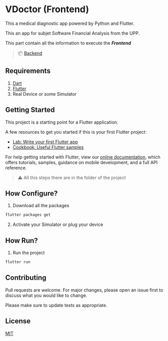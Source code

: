 # VDoctor (Frontend)

This a medical diagnostic app powered by Python and Flutter.

This an app for subjet Software Financial Analysis from the UPP.

This part contain all the information to execute the __*Frontend*__

> 📦 [Backend](https://github.com/Kike10hd/vdoctor_backend.git)

## Requirements

1. [Dart](https://dart.dev/)
1. [Flutter](https://flutter.dev/?gclsrc=aw.ds)
1. Real Device or some Simulator 

## Getting Started

This project is a starting point for a Flutter application.

A few resources to get you started if this is your first Flutter project:

- [Lab: Write your first Flutter app](https://flutter.dev/docs/get-started/codelab)
- [Cookbook: Useful Flutter samples](https://flutter.dev/docs/cookbook)

For help getting started with Flutter, view our
[online documentation](https://flutter.dev/docs), which offers tutorials,
samples, guidance on mobile development, and a full API reference.

> ⚠️ All this steps there are in the folder of the project

## How Configure?

1. Download all the packages 
```bash
flutter packages get 
```
2. Activate your Simulator or plug your device

## How Run?

1. Run the project
```bash
flutter run
```

## Contributing

Pull requests are welcome. For major changes, please open an issue first to discuss what you would like to change.

Please make sure to update tests as appropriate.

## License

[MIT](https://choosealicense.com/licenses/mit/)